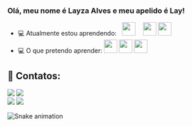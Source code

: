 ### Olá, meu nome é Layza Alves e meu apelido é Lay!

 - 💻 Atualmente estou aprendendo:ㅤ<img src="https://cdn.jsdelivr.net/gh/devicons/devicon/icons/javascript/javascript-plain.svg" width="30" height="30"/>ﾠ <img src="https://cdn.jsdelivr.net/gh/devicons/devicon/icons/html5/html5-plain-wordmark.svg" width="30" height="30"/> <img src="https://cdn.jsdelivr.net/gh/devicons/devicon/icons/css3/css3-plain-wordmark.svg" width="30" height="30"/>
 - 💻 O que pretendo aprender: <img src="https://cdn.jsdelivr.net/gh/devicons/devicon/icons/flutter/flutter-original.svg" width="30" height="30"/> <img src="https://cdn.jsdelivr.net/gh/devicons/devicon/icons/jquery/jquery-plain-wordmark.svg" width="30" height="30" /> <img src="https://cdn.jsdelivr.net/gh/devicons/devicon/icons/vuejs/vuejs-original-wordmark.svg" width="30" height="30" />
                 

 ## 📩 Contatos:

<div>
<a href="https://instagram.com/laycomsoninho" target="_blank"><img src="https://img.shields.io/badge/-Instagram-%23E4405F?style=for-the-badge&logo=instagram&logoColor=white" target="_blank"></a> <a href="https://www.linkedin.com/in/layzaalvesdacosta" target="_blank"><img src="https://img.shields.io/badge/-LinkedIn-%230077B5?style=for-the-badge&logo=linkedin&logoColor=white" target="_blank"></a>   
</div> <a href="https://www.facebook.com/laycomsoninho" target="_blank"><img src="https://img.shields.io/badge/Facebook-1877F2?style=for-the-badge&logo=facebook&logoColor=white" target="_blank"></a> <a href="https://twitter.com/LayComSoninho" target="_blank"><img src=https://img.shields.io/badge/Twitter-1DA1F2?style=for-the-badge&logo=twitter&logoColor=white target="_blank"></a>
</div>

![Snake animation](https://github.com/laycomsoninho/laycomsoninho/blob/output/github-contribution-grid-snake.svg)

